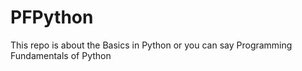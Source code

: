 # PFPython
This repo is about the Basics in Python or you can say Programming Fundamentals of Python
